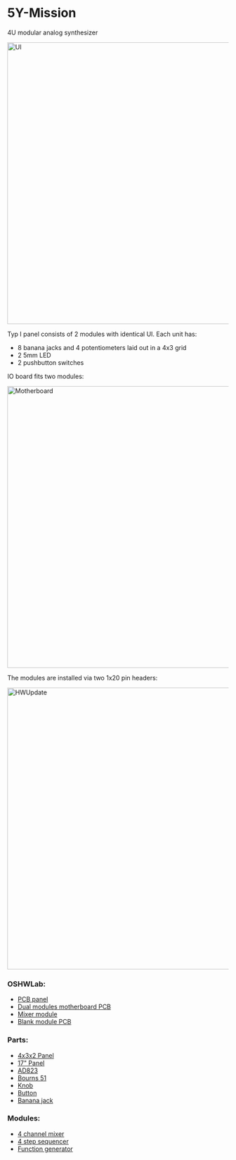 # 5Y-Mission
4U modular analog synthesizer

<img width="640" alt="UI" src="https://github.com/P0ed/5Y-Mission/assets/5844101/a92c6793-bd27-4dff-a935-6d1c097b11fe">

Typ I panel consists of 2 modules with identical UI. Each unit has:
* 8 banana jacks and 4 potentiometers laid out in a 4x3 grid
* 2 5mm LED
* 2 pushbutton switches

IO board fits two modules:

<img width="640" alt="Motherboard" src="https://github.com/P0ed/5Y-Mission/assets/5844101/11c4f1fd-bfec-46fb-9dcc-5b9ce0917704">

The modules are installed via two 1x20 pin headers:

<img width="640" alt="HWUpdate" src="https://github.com/P0ed/5Y-Mission/assets/5844101/26d908db-daf7-460a-9f88-5ef2dae9aab0">

### OSHWLab:
* [PCB panel](https://oshwlab.com/com.poed/panel-typ-i)
* [Dual modules motherboard PCB](https://oshwlab.com/com.poed/motherboard)
* [Mixer module](https://oshwlab.com/com.poed/4u-mixer)
* [Blank module PCB](https://oshwlab.com/com.poed/blank)

### Parts:
* [4x3x2 Panel](Panel/Panel.dxf)
* [17" Panel](Panel/Panel17.dxf)
* [AD823](Parts/AD823.pdf)
* [Bourns 51](Parts/51AAA-B24-B20L.pdf)
* [Knob](Parts/1900/1900.stl)
* [Button](Parts/BB16APFA.pdf)
* [Banana jack](Parts/1581-X.pdf)

### Modules:
* [4 channel mixer](Modules/Mixer.md)
* [4 step sequencer](Modules/Sequencer.md)
* [Function generator](Modules/Function.md)
